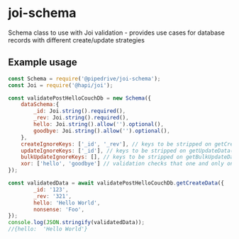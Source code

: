 # joi-schema
Schema class to use with Joi validation - provides use cases for database records with different create/update strategies

## Example usage

```js
const Schema = require('@pipedrive/joi-schema');
const Joi = require('@hapi/joi');

const validatePostHelloCouchDb = new Schema({
    dataSchema:{
        _id: Joi.string().required(),
        _rev: Joi.string().required(),
        hello: Joi.string().allow('').optional(),
        goodbye: Joi.string().allow('').optional(),
    },
    createIgnoreKeys: ['_id', '_rev'], // keys to be stripped on getCreateData() call
    updateIgnoreKeys: ['_id'], // keys to be stripped on getUpdateData() call
    bulkUpdateIgnoreKeys: [], // keys to be stripped on getBulkUpdateData() call
    xor: ['hello', 'goodbye'] // validation checks that one and only one of the xor keys is present
});

const validatedData = await validatePostHelloCouchDb.getCreateData({
        _id: '123',
        _rev: '321',
        hello: 'Hello World',
        nonsense: 'Foo',
});
console.log(JSON.stringify(validatedData));
//{hello:  'Hello World'}
```
